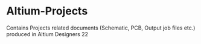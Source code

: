 # Altium-Projects
Contains Projects related documents (Schematic, PCB, Output job files etc.) produced in Altium Designers 22
